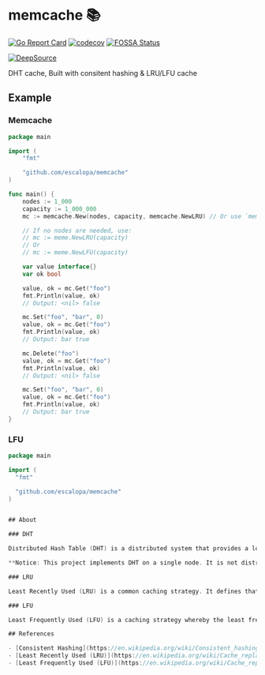 # memcache 📚

[![Go Report Card](https://goreportcard.com/badge/github.com/escalopa/memcache)](https://goreportcard.com/report/github.com/escalopa/memcache) [![codecov](https://codecov.io/gh/escalopa/memcache/branch/main/graph/badge.svg?token=GYCQFM7WUM)](https://codecov.io/gh/escalopa/memcache) [![FOSSA Status](https://app.fossa.com/api/projects/git%2Bgithub.com%2Fescalopa%2Fmemcache.svg?type=shield)](https://app.fossa.com/projects/git%2Bgithub.com%2Fescalopa%2Fmemcache?ref=badge_shield)

[![DeepSource](https://app.deepsource.com/gh/escalopa/memcache.svg/?label=active+issues&show_trend=true&token=le3CGl9jnv3HKOckiiT5r1pE)](https://app.deepsource.com/gh/escalopa/memcache/?ref=repository-badge)

DHT cache, Built with consitent hashing &amp; LRU/LFU cache

## Example

### Memcache

```go
package main

import (
	"fmt"

	"github.com/escalopa/memcache"
)

func main() {
	nodes := 1_000
	capacity := 1_000_000
	mc := memcache.New(nodes, capacity, memcache.NewLRU) // Or use `memcache.NewLFU`

	// If no nodes are needed, use:
	// mc := meme.NewLRU(capacity)
	// Or
	// mc := meme.NewLFU(capacity)

	var value interface{}
	var ok bool

	value, ok = mc.Get("foo")
	fmt.Println(value, ok)
	// Output: <nil> false

	mc.Set("foo", "bar", 0)
	value, ok = mc.Get("foo")
	fmt.Println(value, ok)
	// Output: bar true

	mc.Delete("foo")
	value, ok = mc.Get("foo")
	fmt.Println(value, ok)
	// Output: <nil> false

	mc.Set("foo", "bar", 0)
	value, ok = mc.Get("foo")
	fmt.Println(value, ok)
	// Output: bar true
}

```

### LFU

```go
package main

import (
  "fmt"

  "github.com/escalopa/memcache"
)


## About 

### DHT

Distributed Hash Table (DHT) is a distributed system that provides a lookup service similar to a hash table. It assigns keys to nodes in the network using a hash function. This allows the nodes to efficiently retrieve the value associated with a given key.

**Notice: This project implements DHT on a single node. It is not distributed.**

### LRU

Least Recently Used (LRU) is a common caching strategy. It defines that the least recently used items are discarded first.

### LFU

Least Frequently Used (LFU) is a caching strategy whereby the least frequently used items are discarded first.

## References

- [Consistent Hashing](https://en.wikipedia.org/wiki/Consistent_hashing)
- [Least Recently Used (LRU)](https://en.wikipedia.org/wiki/Cache_replacement_policies#Least_recently_used_(LRU))
- [Least Frequently Used (LFU)](https://en.wikipedia.org/wiki/Cache_replacement_policies#Least-frequently_used_(LFU))